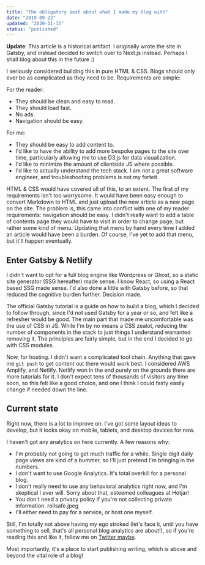 ```yaml
---
title: "The obligatory post about what I made my blog with"
date: "2019-09-22"
updated: "2020-11-15"
status: "published"
---
```

**Update**: This article is a historical artifact. I originally wrote the site in Gatsby, and instead decided to switch over to Next.js instead. Perhaps I shall blog about this in the future :)

I seriously considered building this in pure HTML & CSS. Blogs should only ever be as complicated as they need to be. Requirements are simple:

For the reader:

- They should be clean and easy to read.
- They should load fast.
- No ads. 
- Navigation should be easy.

For me:

- They should be easy to add content to.
- I'd like to have the ability to add more bespoke pages to the site over time, particularly allowing me to use D3.js for data visualization.
- I'd like to minimize the amount of clientside JS where possible.
- I'd like to actually understand the tech stack. I am not a great software engineer, and troubleshooting problems is not my forteit.

HTML & CSS would have covered all of this, to an extent. The first of my requirements isn't too worrysome. It would have been easy enough to convert Markdown to HTML and just upload the new article as a new page on the site. The problem is, this came into conflict with one of my reader requirements: navigation should be easy. I didn't really want to add a table of contents page they would have to visit in order to change page, but rather some kind of menu. Updating that menu by hand every time I added an article would have been a burden. Of course, I've yet to add that menu, but it'll happen eventually.

## Enter Gatsby & Netlify

I didn't want to opt for a full blog engine like Wordpress or Ghost, so a static site generator (SSG hereafter) made sense. I know React, so using a React based SSG made sense. I'd also done a little with Gatsby before, so that reduced the cognitive burden further. Decision made. 

The official Gatsby tutorial is a guide on how to build a blog, which I decided to follow through, since I'd not used Gatsby for a year or so, and felt like a refresher would be good. The main part that made me uncomfortable was the use of CSS in JS. While I'm by no means a CSS zealot, reducing the number of components in the stack to just things I understand warranted removing it. The principles are fairly simple, but in the end I decided to go with CSS modules.

Now, for hosting. I didn't want a complicated tool chain. Anything that gave me `git push` to get content out there would work best. I considered AWS Amplify, and Netlify. Netlify won in the end purely on the grounds there are more tutorials for it. I don't expect tens of thousands of visitors any time soon, so this felt like a good choice, and one I think I could fairly easily change if needed down the line.

## Current state
Right now, there is a lot to improve on. I've got some layout ideas to develop, but it looks okay on mobile, tablets, and desktop devices for now. 

I haven't got any analytics on here currently. A few reasons why:

- I'm probably not going to get much traffic for a while. Single digit daily page views are kind of a bummer, so I'll just pretend I'm bringing in the numbers.
- I don't want to use Google Analytics. It's total overkill for a personal blog.
- I don't really need to use any behavioral analytics right now, and I'm skeptical I ever will. Sorry about that, esteemed colleagues at Hotjar! 
- You don't need a privacy policy if you're not collecting private information. rollsafe.jpeg
- I'll either need to pay for a service, or host one myself. 

Still, I'm totally not above having my ego stroked (let's face it, until you have something to sell, that's all personal blog analytics are about!), so if you're reading this and like it, follow me on [Twitter maybe](https://twitter.com/gregjwild). 

Most importantly, it's a place to start publishing writing, which is above and beyond the vital role of a blog!